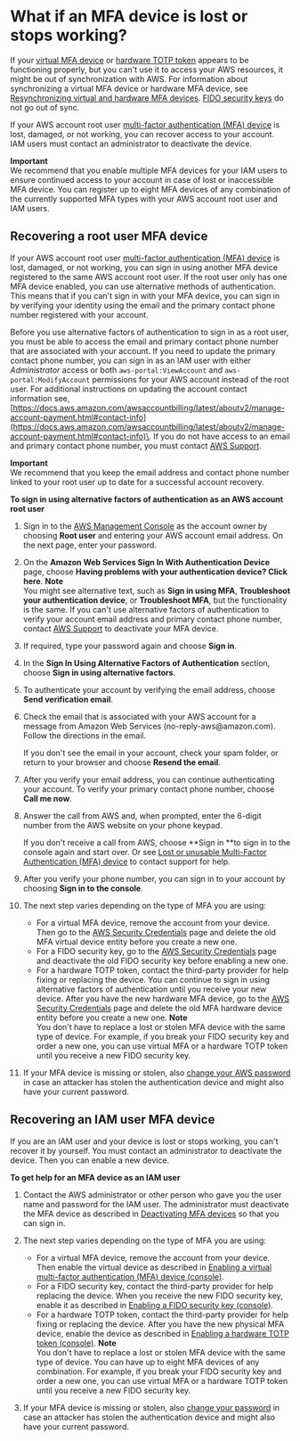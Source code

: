# What if an MFA device is lost or stops working?<a name="id_credentials_mfa_lost-or-broken"></a>

If your [virtual MFA device](id_credentials_mfa_enable_virtual.md) or [hardware TOTP token](id_credentials_mfa_enable_physical.md) appears to be functioning properly, but you can't use it to access your AWS resources, it might be out of synchronization with AWS\. For information about synchronizing a virtual MFA device or hardware MFA device, see [Resynchronizing virtual and hardware MFA devices](id_credentials_mfa_sync.md)\. [FIDO security keys](id_credentials_mfa_enable_fido.md) do not go out of sync\.

If your AWS account root user [multi\-factor authentication \(MFA\) device](id_credentials_mfa.md) is lost, damaged, or not working, you can recover access to your account\. IAM users must contact an administrator to deactivate the device\.

**Important**  
We recommend that you enable multiple MFA devices for your IAM users to ensure continued access to your account in case of lost or inaccessible MFA device\. You can register up to eight MFA devices of any combination of the currently supported MFA types with your AWS account root user and IAM users\.

## Recovering a root user MFA device<a name="root-mfa-lost-or-broken"></a>

If your AWS account root user [multi\-factor authentication \(MFA\) device](id_credentials_mfa.md) is lost, damaged, or not working, you can sign in using another MFA device registered to the same AWS account root user\. If the root user only has one MFA device enabled, you can use alternative methods of authentication\. This means that if you can't sign in with your MFA device, you can sign in by verifying your identity using the email and the primary contact phone number registered with your account\.

Before you use alternative factors of authentication to sign in as a root user, you must be able to access the email and primary contact phone number that are associated with your account\. If you need to update the primary contact phone number, you can sign in as an IAM user with either *Administrator* access or both `aws-portal:ViewAccount` and `aws-portal:ModifyAccount` permissions for your AWS account instead of the root user\. For additional instructions on updating the account contact information see, [https://docs.aws.amazon.com/awsaccountbilling/latest/aboutv2/manage-account-payment.html#contact-info](https://docs.aws.amazon.com/awsaccountbilling/latest/aboutv2/manage-account-payment.html#contact-info)\. If you do not have access to an email and primary contact phone number, you must contact [AWS Support](https://aws.amazon.com/forms/aws-mfa-support)\.

**Important**  
We recommend that you keep the email address and contact phone number linked to your root user up to date for a successful account recovery\.

**To sign in using alternative factors of authentication as an AWS account root user**

1.  Sign in to the [AWS Management Console](https://console.aws.amazon.com/) as the account owner by choosing **Root user** and entering your AWS account email address\. On the next page, enter your password\.

1. On the **Amazon Web Services Sign In With Authentication Device** page, choose **Having problems with your authentication device? Click here**\.
**Note**  
You might see alternative text, such as **Sign in using MFA**, **Troubleshoot your authentication device**, or **Troubleshoot MFA**, but the functionality is the same\. If you can't use alternative factors of authentication to verify your account email address and primary contact phone number, contact [AWS Support](https://aws.amazon.com/forms/aws-mfa-support) to deactivate your MFA device\.

1. If required, type your password again and choose **Sign in**\.

1. In the **Sign In Using Alternative Factors of Authentication** section, choose **Sign in using alternative factors**\.

1. To authenticate your account by verifying the email address, choose **Send verification email**\. 

1. Check the email that is associated with your AWS account for a message from Amazon Web Services \(no\-reply\-aws@amazon\.com\)\. Follow the directions in the email\.

   If you don't see the email in your account, check your spam folder, or return to your browser and choose **Resend the email**\.

1. After you verify your email address, you can continue authenticating your account\. To verify your primary contact phone number, choose **Call me now**\.

1. Answer the call from AWS and, when prompted, enter the 6\-digit number from the AWS website on your phone keypad\. 

   If you don't receive a call from AWS, choose **Sign in **to sign in to the console again and start over\. Or see [Lost or unusable Multi\-Factor Authentication \(MFA\) device](https://support.aws.amazon.com/#/contacts/aws-mfa-support) to contact support for help\.

1. After you verify your phone number, you can sign in to your account by choosing **Sign in to the console**\.

1. The next step varies depending on the type of MFA you are using:
   + For a virtual MFA device, remove the account from your device\. Then go to the [AWS Security Credentials](https://console.aws.amazon.com/iam/home?#security_credential) page and delete the old MFA virtual device entity before you create a new one\.
   + For a FIDO security key, go to the [AWS Security Credentials](https://console.aws.amazon.com/iam/home?#security_credential) page and deactivate the old FIDO security key before enabling a new one\.
   + For a hardware TOTP token, contact the third\-party provider for help fixing or replacing the device\. You can continue to sign in using alternative factors of authentication until you receive your new device\. After you have the new hardware MFA device, go to the [AWS Security Credentials](https://console.aws.amazon.com/iam/home?#security_credential) page and delete the old MFA hardware device entity before you create a new one\.
**Note**  
You don't have to replace a lost or stolen MFA device with the same type of device\. For example, if you break your FIDO security key and order a new one, you can use virtual MFA or a hardware TOTP token until you receive a new FIDO security key\.

1. If your MFA device is missing or stolen, also [change your AWS password](id_credentials_passwords_change-root.md) in case an attacker has stolen the authentication device and might also have your current password\.

## Recovering an IAM user MFA device<a name="iam-user-mfa-lost-or-broken"></a>

If you are an IAM user and your device is lost or stops working, you can't recover it by yourself\. You must contact an administrator to deactivate the device\. Then you can enable a new device\.

**To get help for an MFA device as an IAM user**

1. Contact the AWS administrator or other person who gave you the user name and password for the IAM user\. The administrator must deactivate the MFA device as described in [Deactivating MFA devices](id_credentials_mfa_disable.md) so that you can sign in\.

1. The next step varies depending on the type of MFA you are using:
   + For a virtual MFA device, remove the account from your device\. Then enable the virtual device as described in [Enabling a virtual multi\-factor authentication \(MFA\) device \(console\)](id_credentials_mfa_enable_virtual.md)\.
   + For a FIDO security key, contact the third\-party provider for help replacing the device\. When you receive the new FIDO security key, enable it as described in [Enabling a FIDO security key \(console\)](id_credentials_mfa_enable_fido.md)\.
   + For a hardware TOTP token, contact the third\-party provider for help fixing or replacing the device\. After you have the new physical MFA device, enable the device as described in [Enabling a hardware TOTP token \(console\)](id_credentials_mfa_enable_physical.md)\.
**Note**  
You don't have to replace a lost or stolen MFA device with the same type of device\. You can have up to eight MFA devices of any combination\. For example, if you break your FIDO security key and order a new one, you can use virtual MFA or a hardware TOTP token until you receive a new FIDO security key\.

1. If your MFA device is missing or stolen, also [change your password](id_credentials_passwords_user-change-own.md) in case an attacker has stolen the authentication device and might also have your current password\.